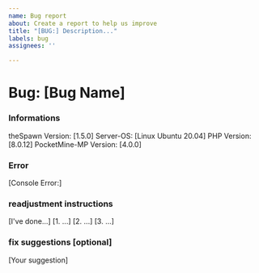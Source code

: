```yaml
---
name: Bug report
about: Create a report to help us improve
title: "[BUG:] Description..."
labels: bug
assignees: ''

---
```


# Bug: [Bug Name]

### Informations
theSpawn Version: [1.5.0]
Server-OS: [Linux Ubuntu 20.04]
PHP Version: [8.0.12]
PocketMine-MP Version: [4.0.0]

### Error
[Console Error:]

### readjustment instructions
[I've done...]
[1. ...]
[2. ...]
[3. ...]

### fix suggestions [optional]
[Your suggestion]
